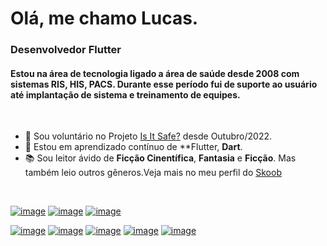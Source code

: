# Olá, me chamo Lucas.
### Desenvolvedor Flutter

#### Estou na área de tecnologia ligado a área de saúde desde 2008 com sistemas RIS, HIS, PACS. Durante esse período fui de suporte ao usuário até implantação de sistema e treinamento de equipes.

<br>

- 🔭 Sou voluntário no Projeto [Is It Safe?](https://isitsafe.com.br) desde Outubro/2022.
- 🧠 Estou em aprendizado contínuo de **Flutter, **Dart**.
- 📚 Sou leitor ávido de **Ficção Cinentífica**, **Fantasia** e **Ficção**. Mas também leio outros gêneros.Veja mais no meu perfil do [Skoob](https://www.skoob.com.br/usuario/5912917)

<br>

[![image](https://img.shields.io/badge/LinkedIn-0077B5?style=for-the-badge&logo=linkedin&logoColor=white)](https://linkedin.com/in/lucaspachecoandrade/)
[![image](https://img.shields.io/badge/Instagram-E4405F?style=for-the-badge&logo=instagram&logoColor=white)](https://instagram.com/luc45andrade/)
[![image](https://img.shields.io/badge/Twitter-1DA1F2?style=for-the-badge&logo=twitter&logoColor=white)](https://twitter.com/Luc45Andrade/)

[![image](https://img.shields.io/badge/Flutter-02569B?style=for-the-badge&logo=flutter&logoColor=white)](https://flutter.dev/)
[![image](https://img.shields.io/badge/Dart-0175C2?style=for-the-badge&logo=dart&logoColor=white)](https://dart.dev/)
[![image](https://img.shields.io/badge/GIT-E44C30?style=for-the-badge&logo=git&logoColor=white)](https://git-scm.com/)
[![image](https://img.shields.io/badge/GitHub-100000?style=for-the-badge&logo=github&logoColor=white)](https://github.com/)
[![image](https://img.shields.io/badge/Visual_Studio_Code-0078D4?style=for-the-badge&logo=visual%20studio%20code&logoColor=white)](https://code.visualstudio.com/)
